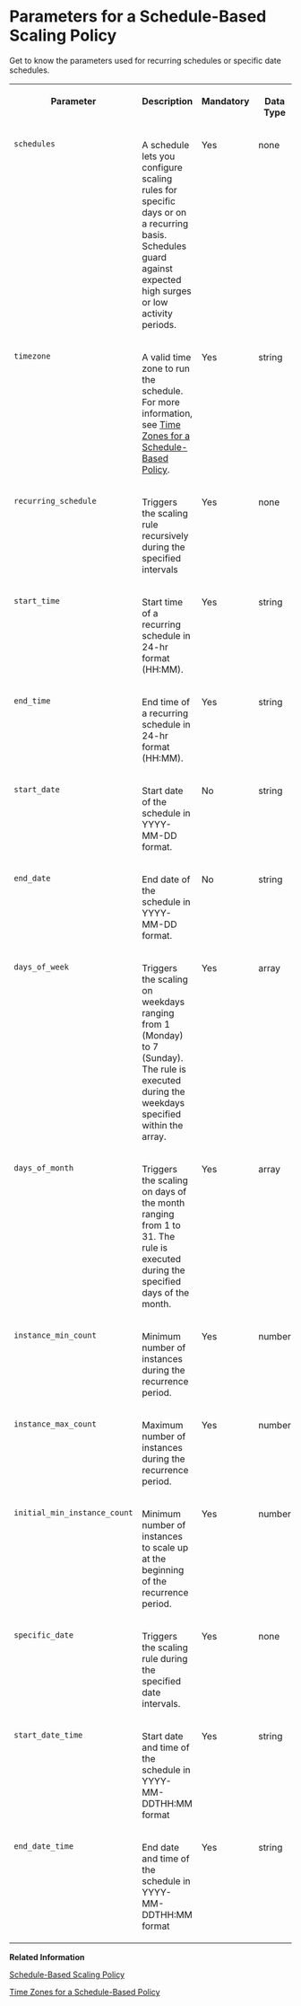 <!-- loioc8023eb0995e42a68697f4262218a032 -->

# Parameters for a Schedule-Based Scaling Policy

Get to know the parameters used for recurring schedules or specific date schedules.




<table>
<tr>
<th valign="top">

Parameter

</th>
<th valign="top">

Description

</th>
<th valign="top">

Mandatory

</th>
<th valign="top">

Data Type

</th>
<th valign="top">

Value Range

</th>
<th valign="top">

Default Value

</th>
<th valign="top">

Example

</th>
</tr>
<tr>
<td valign="top">

`schedules` 

</td>
<td valign="top">

A schedule lets you configure scaling rules for specific days or on a recurring basis. Schedules guard against expected high surges or low activity periods.

</td>
<td valign="top">

Yes

</td>
<td valign="top">

none

</td>
<td valign="top">

none

</td>
<td valign="top">

none

</td>
<td valign="top">

none

</td>
</tr>
<tr>
<td valign="top">

`timezone` 

</td>
<td valign="top">

A valid time zone to run the schedule. For more information, see [Time Zones for a Schedule-Based Policy](time-zones-for-a-schedule-based-policy-92bceeb.md).

</td>
<td valign="top">

Yes

</td>
<td valign="top">

string

</td>
<td valign="top">

none

</td>
<td valign="top">

none

</td>
<td valign="top">

`Asia/Sanghai` 

</td>
</tr>
<tr>
<td valign="top">

`recurring_schedule` 

</td>
<td valign="top">

Triggers the scaling rule recursively during the specified intervals

</td>
<td valign="top">

Yes

</td>
<td valign="top">

none

</td>
<td valign="top">

none

</td>
<td valign="top">

none

</td>
<td valign="top">

none

</td>
</tr>
<tr>
<td valign="top">

`start_time` 

</td>
<td valign="top">

Start time of a recurring schedule in 24-hr format \(HH:MM\).

</td>
<td valign="top">

Yes

</td>
<td valign="top">

string

</td>
<td valign="top">

minimum = 00:00; maximum = 23:59

</td>
<td valign="top">

none

</td>
<td valign="top">

`10:00` 

</td>
</tr>
<tr>
<td valign="top">

`end_time` 

</td>
<td valign="top">

End time of a recurring schedule in 24-hr format \(HH:MM\).

</td>
<td valign="top">

Yes

</td>
<td valign="top">

string

</td>
<td valign="top">

minimum = 00:00; maximum = 23:59

</td>
<td valign="top">

none

</td>
<td valign="top">

`21:00` 

</td>
</tr>
<tr>
<td valign="top">

`start_date` 

</td>
<td valign="top">

Start date of the schedule in YYYY-MM-DD format.

</td>
<td valign="top">

No

</td>
<td valign="top">

string

</td>
<td valign="top">

minimum = current date; maximum = no upper limit

</td>
<td valign="top">

none

</td>
<td valign="top">

`2020-06-27` 

</td>
</tr>
<tr>
<td valign="top">

`end_date` 

</td>
<td valign="top">

End date of the schedule in YYYY-MM-DD format.

</td>
<td valign="top">

No

</td>
<td valign="top">

string

</td>
<td valign="top">

minimum = set by start\_date; maximum = no upper limit

</td>
<td valign="top">

none

</td>
<td valign="top">

`2020-07-23` 

</td>
</tr>
<tr>
<td valign="top">

`days_of_week` 

</td>
<td valign="top">

Triggers the scaling on weekdays ranging from 1 \(Monday\) to 7 \(Sunday\). The rule is executed during the weekdays specified within the array.

</td>
<td valign="top">

Yes

</td>
<td valign="top">

array

</td>
<td valign="top">

minimum = 1; maximum = 7

</td>
<td valign="top">

none

</td>
<td valign="top">

`[1,3,5]` 

</td>
</tr>
<tr>
<td valign="top">

`days_of_month` 

</td>
<td valign="top">

Triggers the scaling on days of the month ranging from 1 to 31. The rule is executed during the specified days of the month.

</td>
<td valign="top">

Yes

</td>
<td valign="top">

array

</td>
<td valign="top">

minimum = 1; maximum = 31

</td>
<td valign="top">

none

</td>
<td valign="top">

`[1,11,24,30]` 

</td>
</tr>
<tr>
<td valign="top">

`instance_min_count` 

</td>
<td valign="top">

Minimum number of instances during the recurrence period.

</td>
<td valign="top">

Yes

</td>
<td valign="top">

number

</td>
<td valign="top">

minimum = 1; maximum = no upper limit

</td>
<td valign="top">

none

</td>
<td valign="top">

`1` 

</td>
</tr>
<tr>
<td valign="top">

`instance_max_count` 

</td>
<td valign="top">

Maximum number of instances during the recurrence period.

</td>
<td valign="top">

Yes

</td>
<td valign="top">

number

</td>
<td valign="top">

minimum = set by `instance_min_count`; maximum = no upper limit

</td>
<td valign="top">

none

</td>
<td valign="top">

`5` 

</td>
</tr>
<tr>
<td valign="top">

`initial_min_instance_count` 

</td>
<td valign="top">

Minimum number of instances to scale up at the beginning of the recurrence period.

</td>
<td valign="top">

Yes

</td>
<td valign="top">

number

</td>
<td valign="top">

minimum = set by `instance_min_count`; maximum = `instance_max_count` 

</td>
<td valign="top">

none

</td>
<td valign="top">

`5` 

</td>
</tr>
<tr>
<td valign="top">

`specific_date` 

</td>
<td valign="top">

Triggers the scaling rule during the specified date intervals.

</td>
<td valign="top">

Yes

</td>
<td valign="top">

none

</td>
<td valign="top">

none

</td>
<td valign="top">

none

</td>
<td valign="top">

none

</td>
</tr>
<tr>
<td valign="top">

`start_date_time` 

</td>
<td valign="top">

Start date and time of the schedule in YYYY-MM-DDTHH:MM format

</td>
<td valign="top">

Yes

</td>
<td valign="top">

string

</td>
<td valign="top">

minimum = current date and time; maximum= no upper limit

</td>
<td valign="top">

none

</td>
<td valign="top">

`2015-06-02 T10:00` 

</td>
</tr>
<tr>
<td valign="top">

`end_date_time` 

</td>
<td valign="top">

End date and time of the schedule in YYYY-MM-DDTHH:MM format

</td>
<td valign="top">

Yes

</td>
<td valign="top">

string

</td>
<td valign="top">

minimum = set by `start_date_time`; maximum= no upper limit

</td>
<td valign="top">

none

</td>
<td valign="top">

`2015-09-02 T10:00` 

</td>
</tr>
</table>

**Related Information**  


[Schedule-Based Scaling Policy](schedule-based-scaling-policy-204e423.md "Scale your application instances based on schedules.")

[Time Zones for a Schedule-Based Policy](time-zones-for-a-schedule-based-policy-92bceeb.md "Get to know the time zones supported for recurring schedules or specific date schedules.")

